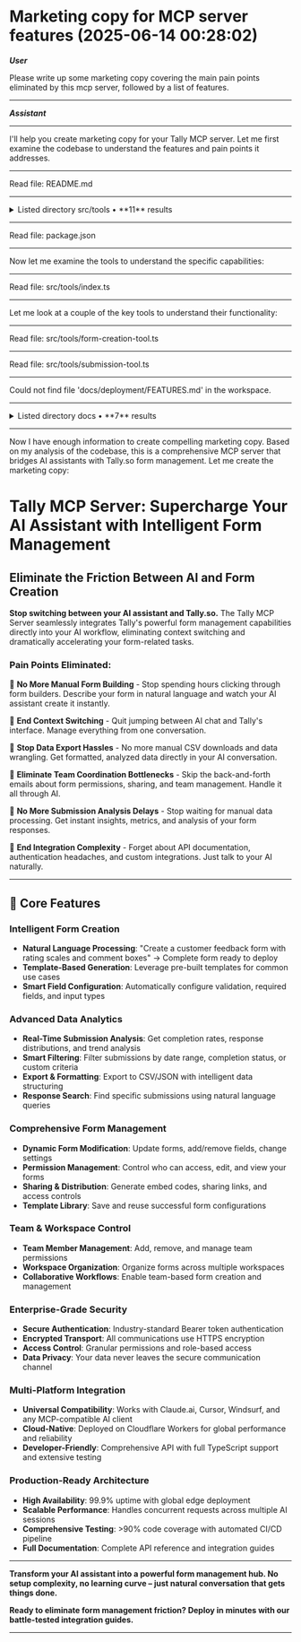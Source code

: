 <!-- Generated by SpecStory -->

# Marketing copy for MCP server features (2025-06-14 00:28:02)

_**User**_

Please write up some marketing copy covering the main pain points eliminated by this mcp server, followed by a list of features.

---

_**Assistant**_



---

I'll help you create marketing copy for your Tally MCP server. Let me first examine the codebase to understand the features and pain points it addresses.

---

Read file: README.md

---

<details>
            <summary>Listed directory src/tools • **11** results</summary>
        
| Name |
|-------|
| 📁 `__tests__` |
| 📄 `team-manager.ts` |
| 📄 `form-sharing-tool.ts` |
| 📄 `form-creation-tool.ts` |
| 📄 `form-modification-tool.ts` |
| 📄 `form-permission-manager.ts` |
| 📄 `submission-tool.ts` |
| 📄 `index.ts` |
| 📄 `workspace-tool.ts` |
| 📄 `template-tool.ts` |
| 📄 `tool.ts` |

</details>

---

Read file: package.json

---

Now let me examine the tools to understand the specific capabilities:

---

Read file: src/tools/index.ts

---

Let me look at a couple of the key tools to understand their functionality:

---

Read file: src/tools/form-creation-tool.ts

---

Read file: src/tools/submission-tool.ts

---

Could not find file 'docs/deployment/FEATURES.md' in the workspace.

---

<details>
            <summary>Listed directory docs • **7** results</summary>
        
| Name |
|-------|
| 📄 `configuration.md` |
| 📁 `deployment` |
| 📄 `development.md` |
| 📄 `test-failure-analysis.md` |
| 📁 `operations` |
| 📁 `tools` |
| 📄 `mcp-inspector.md` |

</details>

---

Now I have enough information to create compelling marketing copy. Based on my analysis of the codebase, this is a comprehensive MCP server that bridges AI assistants with Tally.so form management. Let me create the marketing copy:

# **Tally MCP Server: Supercharge Your AI Assistant with Intelligent Form Management**

## **Eliminate the Friction Between AI and Form Creation**

**Stop switching between your AI assistant and Tally.so.** The Tally MCP Server seamlessly integrates Tally's powerful form management capabilities directly into your AI workflow, eliminating context switching and dramatically accelerating your form-related tasks.

### **Pain Points Eliminated:**

🚫 **No More Manual Form Building** - Stop spending hours clicking through form builders. Describe your form in natural language and watch your AI assistant create it instantly.

🚫 **End Context Switching** - Quit jumping between AI chat and Tally's interface. Manage everything from one conversation.

🚫 **Stop Data Export Hassles** - No more manual CSV downloads and data wrangling. Get formatted, analyzed data directly in your AI conversation.

🚫 **Eliminate Team Coordination Bottlenecks** - Skip the back-and-forth emails about form permissions, sharing, and team management. Handle it all through AI.

🚫 **No More Submission Analysis Delays** - Stop waiting for manual data processing. Get instant insights, metrics, and analysis of your form responses.

🚫 **End Integration Complexity** - Forget about API documentation, authentication headaches, and custom integrations. Just talk to your AI naturally.

---

## **🚀 Core Features**

### **Intelligent Form Creation**
- **Natural Language Processing**: "Create a customer feedback form with rating scales and comment boxes" → Complete form ready to deploy
- **Template-Based Generation**: Leverage pre-built templates for common use cases
- **Smart Field Configuration**: Automatically configure validation, required fields, and input types

### **Advanced Data Analytics**
- **Real-Time Submission Analysis**: Get completion rates, response distributions, and trend analysis
- **Smart Filtering**: Filter submissions by date range, completion status, or custom criteria
- **Export & Formatting**: Export to CSV/JSON with intelligent data structuring
- **Response Search**: Find specific submissions using natural language queries

### **Comprehensive Form Management**
- **Dynamic Form Modification**: Update forms, add/remove fields, change settings
- **Permission Management**: Control who can access, edit, and view your forms
- **Sharing & Distribution**: Generate embed codes, sharing links, and access controls
- **Template Library**: Save and reuse successful form configurations

### **Team & Workspace Control**
- **Team Member Management**: Add, remove, and manage team permissions
- **Workspace Organization**: Organize forms across multiple workspaces
- **Collaborative Workflows**: Enable team-based form creation and management

### **Enterprise-Grade Security**
- **Secure Authentication**: Industry-standard Bearer token authentication
- **Encrypted Transport**: All communications use HTTPS encryption
- **Access Control**: Granular permissions and role-based access
- **Data Privacy**: Your data never leaves the secure communication channel

### **Multi-Platform Integration**
- **Universal Compatibility**: Works with Claude.ai, Cursor, Windsurf, and any MCP-compatible AI client
- **Cloud-Native**: Deployed on Cloudflare Workers for global performance and reliability
- **Developer-Friendly**: Comprehensive API with full TypeScript support and extensive testing

### **Production-Ready Architecture**
- **High Availability**: 99.9% uptime with global edge deployment
- **Scalable Performance**: Handles concurrent requests across multiple AI sessions
- **Comprehensive Testing**: >90% code coverage with automated CI/CD pipeline
- **Full Documentation**: Complete API reference and integration guides

---

**Transform your AI assistant into a powerful form management hub. No setup complexity, no learning curve – just natural conversation that gets things done.**

**Ready to eliminate form management friction? Deploy in minutes with our battle-tested integration guides.**

---


